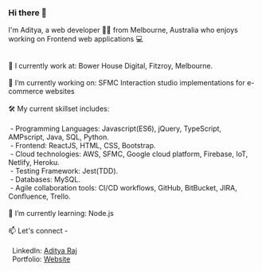 ### Hi there 👋

<!--
**adiraj297/adiraj297** is a ✨ _special_ ✨ repository because its `README.md` (this file) appears on your GitHub profile.

Here are some ideas to get you started:

- 🔭 I’m currently working on ...
- 🌱 I’m currently learning ...
- 👯 I’m looking to collaborate on ...
- 🤔 I’m looking for help with ...
- 💬 Ask me about ...
- 📫 How to reach me: ...
- 😄 Pronouns: ...
- ⚡ Fun fact: ...
-->

<!-- <p align="center"> -->
I'm Aditya, a web developer 👨‍💻 from Melbourne, Australia who enjoys working on Frontend web applications :computer: <br/>
  <br/>
<!--  </p> -->
💼 I currently work at: Bower House Digital, Fitzroy, Melbourne.  <br/>
 <br/>
🔭 I’m currently working on: SFMC Interaction studio implementations for e-commerce websites <br/>
 <br/>
🛠 My current skillset includes:  <br/>
 <br/>
&nbsp;- Programming Languages: Javascript(ES6), jQuery, TypeScript, AMPscript, Java, SQL, Python. <br/>
&nbsp;- Frontend: ReactJS, HTML, CSS, Bootstrap. <br/>
&nbsp;- Cloud technologies: AWS, SFMC, Google cloud platform, Firebase, IoT, Netlify, Heroku. <br/>
&nbsp;- Testing Framework: Jest(TDD). <br/>
&nbsp;- Databases: MySQL. <br/>
&nbsp;- Agile collaboration tools: CI/CD workflows, GitHub, BitBucket, JIRA, Confluence, Trello. <br/>
 <br/>
🌱 I’m currently learning: Node.js <br/>
 <br/>
📫 Let's connect - <br/>
<br/>
&nbsp;&nbsp;LinkedIn: [Aditya Raj](https://www.linkedin.com/in/adityaraj97/) <br/>
&nbsp;&nbsp;Portfolio: [Website](https://aditya-raj-portfolio.netlify.app/)


